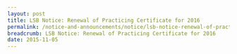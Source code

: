 ```yaml
---
layout: post
title: LSB Notice: Renewal of Practicing Certificate for 2016
permalink: /notice-and-announcements/notice/lsb-notice-renewal-of-practicing-certificate-for-2016/
breadcrumb: LSB Notice: Renewal of Practicing Certificate for 2016
date: 2015-11-05
---
```


